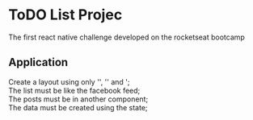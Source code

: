# ToDO List Projec

The first react native challenge developed on the rocketseat bootcamp

## Application

Create a layout using only '<View>', '<Text>' and '<ScrollView>;<br>
The list must be like the facebook feed;<br>
The posts must be in another component;<br>
The data must be created using the state;<br>
